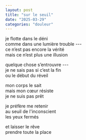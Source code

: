 ```yaml
---
layout: post
title: "sur le seuil"
date: "2025-03-29"
categories: "douleur"
---
```



je flotte dans le déni  
comme dans une lumière trouble ---  
ce n’est pas encore la vérité  
mais ce n’est plus une illusion

quelque chose s’entrouvre ---  
je ne sais pas si c’est la fin  
ou le début du réveil  

mon corps le sait  
mais mon cœur résiste  
je ne suis pas prêt  

je préfère me retenir  
au seuil de l'inconscient  
les yeux fermés  

et laisser le rêve  
prendre toute la place  
